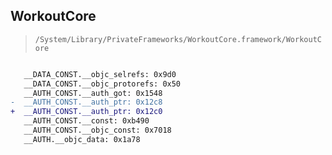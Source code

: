 ## WorkoutCore

> `/System/Library/PrivateFrameworks/WorkoutCore.framework/WorkoutCore`

```diff

   __DATA_CONST.__objc_selrefs: 0x9d0
   __DATA_CONST.__objc_protorefs: 0x50
   __AUTH_CONST.__auth_got: 0x1548
-  __AUTH_CONST.__auth_ptr: 0x12c8
+  __AUTH_CONST.__auth_ptr: 0x12c0
   __AUTH_CONST.__const: 0xb490
   __AUTH_CONST.__objc_const: 0x7018
   __AUTH.__objc_data: 0x1a78

```
